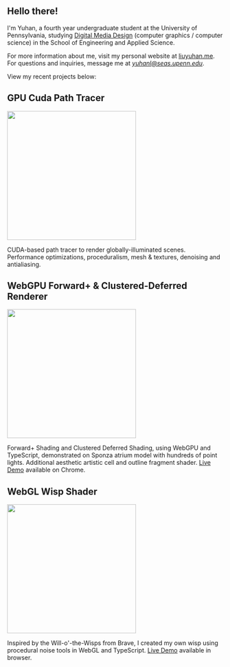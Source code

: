 ## Hello there! 

I'm Yuhan, a fourth year undergraduate student at the University of Pennsylvania, studying [Digital Media Design](http://cg.cis.upenn.edu/dmd.html) (computer graphics / computer science) in the School of Engineering and Applied Science. 

For more information about me, visit my personal website at [liuyuhan.me](https://liuyuhan.me/). 
For questions and inquiries, message me at *yuhanl@seas.upenn.edu*. 

View my recent projects below:

## GPU Cuda Path Tracer

<img src="https://github.com/yuhanliu-tech/GPU-CUDA-Path-Tracer/blob/main/img/cover.png" width="300"/> 

CUDA-based path tracer to render globally-illuminated scenes. Performance optimizations, proceduralism, mesh & textures, denoising and antialiasing.

## WebGPU Forward+ & Clustered-Deferred Renderer

<img src="https://github.com/yuhanliu-tech/WebGPU-Forward-Plus-and-Clustered-Deferred/blob/main/img/cover.png" width="300"/> 

Forward+ Shading and Clustered Deferred Shading, using WebGPU and TypeScript, demonstrated on Sponza atrium model with hundreds of point lights. Additional aesthetic artistic cell and outline fragment shader.
[Live Demo](https://yuhanliu-tech.github.io/WebGPU-Forward-Plus-and-Clustered-Deferred/) available on Chrome. 

## WebGL Wisp Shader

<img src="https://github.com/yuhanliu-tech/will-o-wisp-shader/blob/master/wisp.png" width="300"/> 

Inspired by the Will-o'-the-Wisps from Brave, I created my own wisp using procedural noise tools in WebGL and TypeScript.
[Live Demo](https://yuhanliu-tech.github.io/will-o-wisp-shader/) available in browser.

